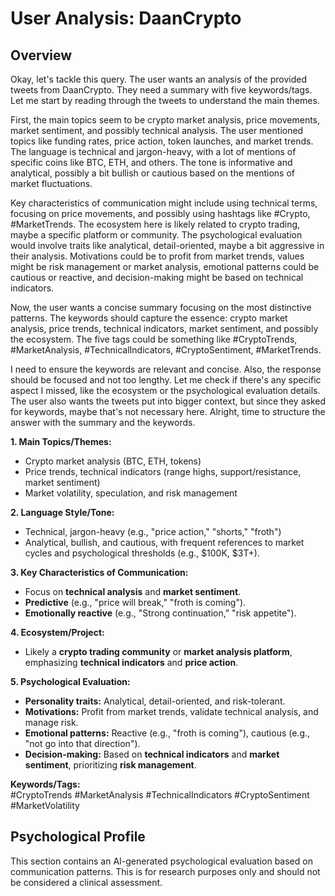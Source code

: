 # User Analysis: DaanCrypto

## Overview

<think>
Okay, let's tackle this query. The user wants an analysis of the provided tweets from DaanCrypto. They need a summary with five keywords/tags. Let me start by reading through the tweets to understand the main themes.

First, the main topics seem to be crypto market analysis, price movements, market sentiment, and possibly technical analysis. The user mentioned topics like funding rates, price action, token launches, and market trends. The language is technical and jargon-heavy, with a lot of mentions of specific coins like BTC, ETH, and others. The tone is informative and analytical, possibly a bit bullish or cautious based on the mentions of market fluctuations.

Key characteristics of communication might include using technical terms, focusing on price movements, and possibly using hashtags like #Crypto, #MarketTrends. The ecosystem here is likely related to crypto trading, maybe a specific platform or community. The psychological evaluation would involve traits like analytical, detail-oriented, maybe a bit aggressive in their analysis. Motivations could be to profit from market trends, values might be risk management or market analysis, emotional patterns could be cautious or reactive, and decision-making might be based on technical indicators.

Now, the user wants a concise summary focusing on the most distinctive patterns. The keywords should capture the essence: crypto market analysis, price trends, technical indicators, market sentiment, and possibly the ecosystem. The five tags could be something like #CryptoTrends, #MarketAnalysis, #TechnicalIndicators, #CryptoSentiment, #MarketTrends.

I need to ensure the keywords are relevant and concise. Also, the response should be focused and not too lengthy. Let me check if there's any specific aspect I missed, like the ecosystem or the psychological evaluation details. The user also wants the tweets put into bigger context, but since they asked for keywords, maybe that's not necessary here. Alright, time to structure the answer with the summary and the keywords.
</think>

**1. Main Topics/Themes:**  
- Crypto market analysis (BTC, ETH, tokens)  
- Price trends, technical indicators (range highs, support/resistance, market sentiment)  
- Market volatility, speculation, and risk management  

**2. Language Style/Tone:**  
- Technical, jargon-heavy (e.g., "price action," "shorts," "froth")  
- Analytical, bullish, and cautious, with frequent references to market cycles and psychological thresholds (e.g., $100K, $3T+).  

**3. Key Characteristics of Communication:**  
- Focus on **technical analysis** and **market sentiment**.  
- **Predictive** (e.g., "price will break," "froth is coming").  
- **Emotionally reactive** (e.g., "Strong continuation," "risk appetite").  

**4. Ecosystem/Project:**  
- Likely a **crypto trading community** or **market analysis platform**, emphasizing **technical indicators** and **price action**.  

**5. Psychological Evaluation:**  
- **Personality traits:** Analytical, detail-oriented, and risk-tolerant.  
- **Motivations:** Profit from market trends, validate technical analysis, and manage risk.  
- **Emotional patterns:** Reactive (e.g., "froth is coming"), cautious (e.g., "not go into that direction").  
- **Decision-making:** Based on **technical indicators** and **market sentiment**, prioritizing **risk management**.  

**Keywords/Tags:**  
#CryptoTrends #MarketAnalysis #TechnicalIndicators #CryptoSentiment #MarketVolatility

## Psychological Profile

This section contains an AI-generated psychological evaluation based on communication patterns. This is for research purposes only and should not be considered a clinical assessment.